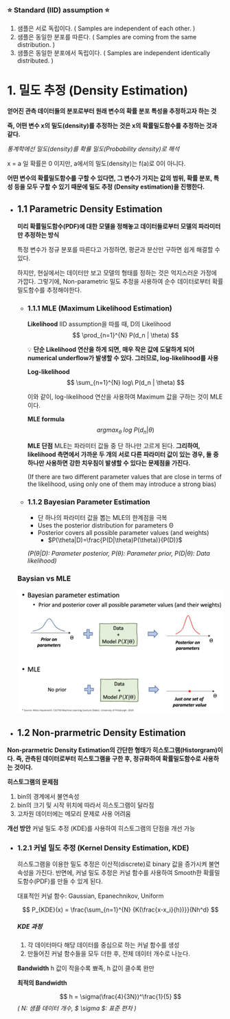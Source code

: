 
### **:star: Standard (IID) assumption :star:**

1. 샘플은 서로 독립이다. ( Samples are independent of each other. )
2. 샘플은 동일한 분포를 따른다. ( Samples are coming from the same distribution. )
3. 샘플은 동일한 분포에서 독립이다. ( Samples are independent identically distributed. )

# 1. 밀도 추정 (Density Estimation)

**얻어진 관측 데이터들의 분포로부터 원래 변수의 확률 분포 특성을 추정하고자 하는 것**

**즉, 어떤 변수 x의 밀도(density)를 추정하는 것은 x의 확률밀도함수를 추정하는 것과 같다.**

*통계학에선 밀도(density)를 확률 밀도(Probability density)로 해석*

x = a 일 확률은 0 이지만, a에서의 밀도(density)는 f(a)로 0이 아니다. 

**어떤 변수의 확률밀도함수를 구할 수 있다면, 그 변수가 가지는 값의 범위, 확률 분포, 특성 등을 모두 구할 수 있기 때문에 밀도 추정 (Density estimation)을 진행한다.**


- ## 1.1 Parametric Density Estimation

    **미리 확률밀도함수(PDF)에 대한 모델을 정해놓고 데이터들로부터 모델의 파라미터만 추정하는 방식** 
    
    특정 변수가 정규 분포를 따른다고 가정하면, 평균과 분산만 구하면 쉽게 해결할 수 있다. 

    하지만, 현실에서는 데이터만 보고 모델의 형태를 정하는 것은 억지스러운 가정에 가깝다. 그렇기에, Non-parametric 밀도 추정을 사용하여 순수 데이터로부터 확률밀도함수를 추정해야한다. 

    - ### 1.1.1 MLE (Maximum Likelihood Estimation)

        **Likelihood**
        IID assumption을 따를 때, D의 Likelihood
        $$
        \prod_{n=1}^{N} P(d_n | \theta)
        $$

        :bulb: **단순 Likelihood 연산을 하게 되면, 매우 작은 값에 도달하게 되어 numerical underflow가 발생할 수 있다. 그러므로, log-likelihood를 사용** 

        **Log-likelihood**
        $$
        \sum_{n=1}^{N} log\ P(d_n | \theta)
        $$

        이와 같이, log-likelihood 연산을 사용하여 Maximum 값을 구하는 것이 MLE 이다. 

        **MLE formula**
        $$
        argmax_{\theta}\ log\ P(d_n|\theta)
        $$

        **MLE 단점**
        MLE는 파라미터 값들 중 단 하나만 고르게 된다. **그리하여, likelihood 측면에서 가까운 두 개의 서로 다른 파라미터 값이 있는 경우, 둘 중 하나만 사용하면 강한 치우침이 발생할 수 있다는 문제점을 가진다.** 

        (If there are two different parameter values that are close in terms of the likelihood, using only one of them may introduce a strong bias)

    - ### 1.1.2 Bayesian Parameter Estimation 
      - 단 하나의 파라미터 값을 뽑는 MLE의 한계점을 극복 
      - Uses the posterior distribution for parameters Θ
      - Posterior covers all possible parameter values (and weights)
          - $P(\theta|D)=\frac{P(D|\theta)P(\theta)}{P(D)}$

      *($P(\theta|D)$: Parameter posterior, $P(\theta)$: Parameter prior, $P(D|\theta)$: Data likelihood)*


    ### Baysian vs MLE 
    <img src="images/baysian_vs_MLE.png" width="500px">

- ## 1.2 Non-prarmetric Density Estimation

**Non-prarmetric Density Estimation의 간단한 형태가 히스토그램(Historgram)이다. 즉, 관측된 데이터로부터 히스토그램을 구한 후, 정규화하여 확률밀도함수로 사용하는 것이다.** 

**히스토그램의 문제점**
1. bin의 경계에서 불연속성
2. bin의 크기 및 시작 위치에 따라서 히스토그램이 달라짐
3. 고차원 데이터에는 메모리 문제로 사용 어려움

**개선 방안**
커널 밀도 추정 (KDE)를 사용하여 히스토그램의 단점을 개선 가능

   - ### 1.2.1 커널 밀도 추정 (Kernel Density Estimation, KDE)

        히스토그램을 이용한 밀도 추정은 이산적(discrete)로 binary 값을 증가시켜 불연속성을 가진다. 반면에, 커널 밀도 추정은 커널 함수를 사용하여 Smooth한 확률밀도함수(PDF)를 만들 수 있게 된다. 

        대표적인 커널 함수: Gaussian, Epanechnikov, Uniform

        $$
        P_{KDE}(x) = \frac{\sum_{n=1}^{N} {K(\frac{x-x_i}{h})}}{Nh^d}
        $$

        ##### KDE 과정

        1. 각 데이터마다 해당 데이터를 중심으로 하는 커널 함수를 생성
        2. 만들어진 커널 함수들을 모두 더한 후, 전체 데이터 개수로 나눈다. 


        **Bandwidth**
        h 값이 작을수록 뾰족, h 값이 클수록 완만

        **최적의 Bandwidth**

        $$
        h = \sigma(\frac{4}{3N})^\frac{1}{5}
        $$
        *( N: 샘플 데이터 개수, $ \sigma $: 표준 편차 )*
